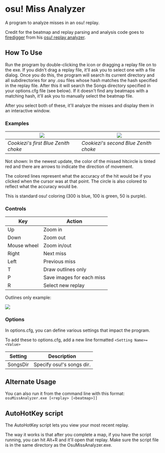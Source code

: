 # osu! Miss Analyzer
A program to analyze misses in an osu! replay.

Credit for the beatmap and replay parsing and analysis code goes to [firedigger](https://github.com/firedigger) from his [osu! replay analyzer](https://github.com/firedigger/osuReplayAnalyzer).

## How To Use

Run the program by double-clicking the icon or dragging a replay file on to the exe. If you didn't drag a replay file, it'll ask you to select one with a file dialog. Once you do this, the program will search its current directory and all subdirectories for any .osu files whose hash matches the hash specified in the replay file. After this it will search the Songs directory specified in your options.cfg file (see below). If it doesn't find any beatmaps with a matching hash, it'll ask you to manually select the beatmap file.

After you select both of these, it'll analyze the misses and display them in an interactive window.

### Examples

|![](https://github.com/ThereGoesMySanity/osuMissAnalyzer/blob/missAnalyzer/OsuMissAnalyzer/Images/replay-0_658127_2040036498.0.png)|![](https://github.com/ThereGoesMySanity/osuMissAnalyzer/blob/missAnalyzer/OsuMissAnalyzer/Images/replay-0_658127_2283307549.0.png)|
|-|-|
| *Cookiezi's first Blue Zenith choke* | *Cookiezi's second Blue Zenith choke* |

Not shown: In the newest update, the color of the missed hitcircle is tinted red and there are arrows to indicate the direction of movement.

The colored lines represent what the accuracy of the hit would be if you clicked when the cursor was at that point. The circle is also colored to reflect what the accuracy would be.

This is standard osu! coloring (300 is blue, 100 is green, 50 is purple).

### Controls

| Key | Action|
|-|-|
|Up|Zoom in|
|Down|Zoom out|
|Mouse wheel|Zoom in/out|
| Right | Next miss |
| Left | Previous miss |
| T | Draw outlines only |
| P | Save images for each miss |
| R | Select new replay|

Outlines only example:

![](https://github.com/ThereGoesMySanity/osuMissAnalyzer/blob/missAnalyzer/OsuMissAnalyzer/Images/replay-0_658127_2040036498.1.png)

### Options

In options.cfg, you can define various settings that impact the program.

To add these to options.cfg, add a new line formatted `<Setting Name>=<Value>`

| Setting | Description |
|-|-|
|SongsDir|Specify osu!'s songs dir.|

## Alternate Usage

You can also run it from the command line with this format: `osuMissAnalyzer.exe [<replay> [<beatmap>]]`

## AutoHotKey script

The AutoHotKey script lets you view your most recent replay.

The way it works is that after you complete a map, if you have the script running, you can hit Alt+R and it'll open that replay. Make sure the script file is in the same directory as the OsuMissAnalyzer.exe.
